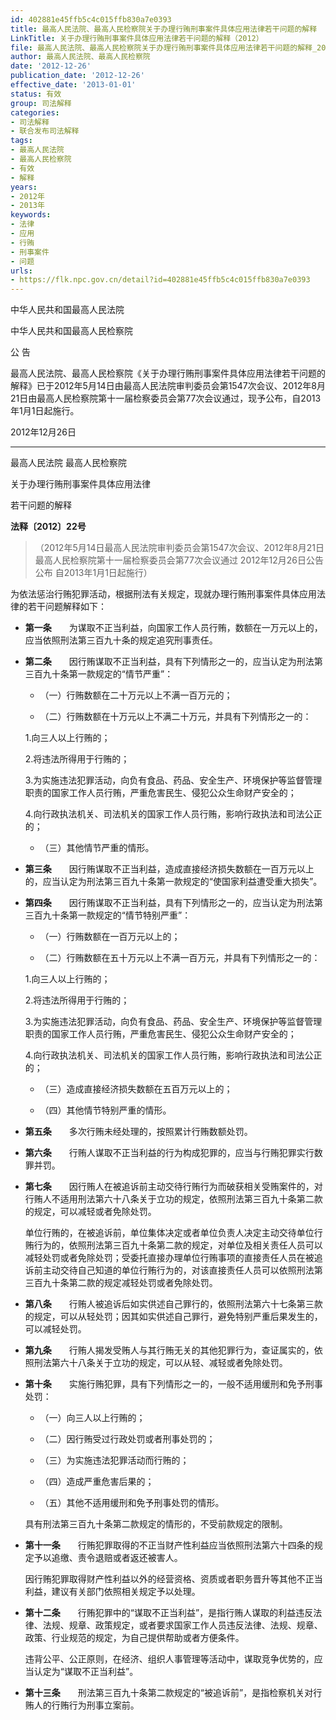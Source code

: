 ```yaml
---
id: 402881e45ffb5c4c015ffb830a7e0393
title: 最高人民法院、最高人民检察院关于办理行贿刑事案件具体应用法律若干问题的解释
LinkTitle: 关于办理行贿刑事案件具体应用法律若干问题的解释（2012）
file: 最高人民法院、最高人民检察院关于办理行贿刑事案件具体应用法律若干问题的解释_20121226_402881e45ffb5c4c015ffb830a7e0393.docx
author: 最高人民法院、最高人民检察院
date: '2012-12-26'
publication_date: '2012-12-26'
effective_date: '2013-01-01'
status: 有效
group: 司法解释
categories:
- 司法解释
- 联合发布司法解释
tags:
- 最高人民法院
- 最高人民检察院
- 有效
- 解释
years:
- 2012年
- 2013年
keywords:
- 法律
- 应用
- 行贿
- 刑事案件
- 问题
urls:
- https://flk.npc.gov.cn/detail?id=402881e45ffb5c4c015ffb830a7e0393
---
```


中华人民共和国最高人民法院

中华人民共和国最高人民检察院

公 告

最高人民法院、最高人民检察院《关于办理行贿刑事案件具体应用法律若干问题的解释》已于2012年5月14日由最高人民法院审判委员会第1547次会议、2012年8月21日由最高人民检察院第十一届检察委员会第77次会议通过，现予公布，自2013年1月1日起施行。

2012年12月26日

---

最高人民法院 最高人民检察院

关于办理行贿刑事案件具体应用法律

若干问题的解释

**法释〔2012〕22号**

> （2012年5月14日最高人民法院审判委员会第1547次会议、2012年8月21日最高人民检察院第十一届检察委员会第77次会议通过 2012年12月26日公告公布 自2013年1月1日起施行）

为依法惩治行贿犯罪活动，根据刑法有关规定，现就办理行贿刑事案件具体应用法律的若干问题解释如下：

- **第一条**　　为谋取不正当利益，向国家工作人员行贿，数额在一万元以上的，应当依照刑法第三百九十条的规定追究刑事责任。

- **第二条**　　因行贿谋取不正当利益，具有下列情形之一的，应当认定为刑法第三百九十条第一款规定的“情节严重”：

  - （一）行贿数额在二十万元以上不满一百万元的；

  - （二）行贿数额在十万元以上不满二十万元，并具有下列情形之一的：

  1.向三人以上行贿的；

  2.将违法所得用于行贿的；

  3.为实施违法犯罪活动，向负有食品、药品、安全生产、环境保护等监督管理职责的国家工作人员行贿，严重危害民生、侵犯公众生命财产安全的；

  4.向行政执法机关、司法机关的国家工作人员行贿，影响行政执法和司法公正的；

  - （三）其他情节严重的情形。

- **第三条**　　因行贿谋取不正当利益，造成直接经济损失数额在一百万元以上的，应当认定为刑法第三百九十条第一款规定的“使国家利益遭受重大损失”。

- **第四条**　　因行贿谋取不正当利益，具有下列情形之一的，应当认定为刑法第三百九十条第一款规定的“情节特别严重”：

  - （一）行贿数额在一百万元以上的；

  - （二）行贿数额在五十万元以上不满一百万元，并具有下列情形之一的：

  1.向三人以上行贿的；

  2.将违法所得用于行贿的；

  3.为实施违法犯罪活动，向负有食品、药品、安全生产、环境保护等监督管理职责的国家工作人员行贿，严重危害民生、侵犯公众生命财产安全的；

  4.向行政执法机关、司法机关的国家工作人员行贿，影响行政执法和司法公正的；

  - （三）造成直接经济损失数额在五百万元以上的；

  - （四）其他情节特别严重的情形。

- **第五条**　　多次行贿未经处理的，按照累计行贿数额处罚。

- **第六条**　　行贿人谋取不正当利益的行为构成犯罪的，应当与行贿犯罪实行数罪并罚。

- **第七条**　　因行贿人在被追诉前主动交待行贿行为而破获相关受贿案件的，对行贿人不适用刑法第六十八条关于立功的规定，依照刑法第三百九十条第二款的规定，可以减轻或者免除处罚。

  单位行贿的，在被追诉前，单位集体决定或者单位负责人决定主动交待单位行贿行为的，依照刑法第三百九十条第二款的规定，对单位及相关责任人员可以减轻处罚或者免除处罚；受委托直接办理单位行贿事项的直接责任人员在被追诉前主动交待自己知道的单位行贿行为的，对该直接责任人员可以依照刑法第三百九十条第二款的规定减轻处罚或者免除处罚。

- **第八条**　　行贿人被追诉后如实供述自己罪行的，依照刑法第六十七条第三款的规定，可以从轻处罚；因其如实供述自己罪行，避免特别严重后果发生的，可以减轻处罚。

- **第九条**　　行贿人揭发受贿人与其行贿无关的其他犯罪行为，查证属实的，依照刑法第六十八条关于立功的规定，可以从轻、减轻或者免除处罚。

- **第十条**　　实施行贿犯罪，具有下列情形之一的，一般不适用缓刑和免予刑事处罚：

  - （一）向三人以上行贿的；

  - （二）因行贿受过行政处罚或者刑事处罚的；

  - （三）为实施违法犯罪活动而行贿的；

  - （四）造成严重危害后果的；

  - （五）其他不适用缓刑和免予刑事处罚的情形。

  具有刑法第三百九十条第二款规定的情形的，不受前款规定的限制。

- **第十一条**　　行贿犯罪取得的不正当财产性利益应当依照刑法第六十四条的规定予以追缴、责令退赔或者返还被害人。

  因行贿犯罪取得财产性利益以外的经营资格、资质或者职务晋升等其他不正当利益，建议有关部门依照相关规定予以处理。

- **第十二条**　　行贿犯罪中的“谋取不正当利益”，是指行贿人谋取的利益违反法律、法规、规章、政策规定，或者要求国家工作人员违反法律、法规、规章、政策、行业规范的规定，为自己提供帮助或者方便条件。

  违背公平、公正原则，在经济、组织人事管理等活动中，谋取竞争优势的，应当认定为“谋取不正当利益”。

- **第十三条**　　刑法第三百九十条第二款规定的“被追诉前”，是指检察机关对行贿人的行贿行为刑事立案前。
